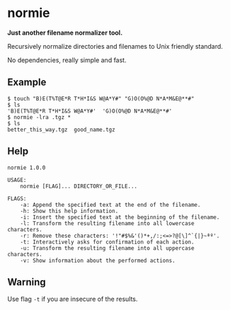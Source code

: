 normie
======

**Just another filename normalizer tool.**

Recursively normalize directories and filenames to Unix friendly standard.

No dependencies, really simple and fast.

## Example

```console
$ touch "B)E(T%T@E*R T*H*I&S W@A*Y#" "G)O(O%@D N*A*M&E@**#"
$ ls
'B)E(T%T@E*R T*H*I&S W@A*Y#'  'G)O(O%@D N*A*M&E@**#'
$ normie -lra .tgz *
$ ls
better_this_way.tgz  good_name.tgz
```

## Help

```shell
normie 1.0.0

USAGE:
	normie [FLAG]... DIRECTORY_OR_FILE...

FLAGS:
	-a: Append the specified text at the end of the filename.
	-h: Show this help information.
	-i: Insert the specified text at the beginning of the filename.
	-l: Transform the resulting filename into all lowercase characters.
	-r: Remove these characters: '!"#$%&'()*+,/:;<=>?@[\]^`{|}~ªº'.
	-t: Interactively asks for confirmation of each action.
	-u: Transform the resulting filename into all uppercase characters.
	-v: Show information about the performed actions.
```

## Warning

Use flag `-t` if you are insecure of the results.

